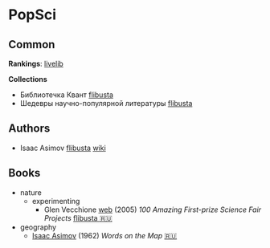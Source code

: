 # PopSci

## Common

**Rankings**:
[livelib](https://www.livelib.ru/selection/878204-nauchpopfizikaastrofizika/)

**Collections**
- Библиотечка Квант [flibusta](https://flibusta.is/s/4929)
- Шедевры научно-популярной литературы [flibusta](https://flibusta.is/s/35127)

## Authors
- Isaac Asimov
  [flibusta](https://flibusta.site/sequence/21174)
  [wiki](https://en.wikipedia.org/wiki/Isaac_Asimov#Popular_science_2)

## Books

- nature
  - experimenting
    - Glen Vecchione [web](https://glenvecchione.com/)
      (2005) *100 Amazing First-prize Science Fair Projects*
      [flibusta :ru:](http://flibusta.site/b/505760)
- geography
  - [Isaac Asimov](https://en.wikipedia.org/wiki/Isaac_Asimov)
    (1962) *Words on the Map*
    [:ru:](https://librebook.me/words_on_the_map)

<!-- ### Math

**Books**
- Günter M. Ziegler [web](https://www.mi.fu-berlin.de/math/groups/discgeom/ziegler)
  (2010) *Darf ich Zahlen*?: Geschichten aus der Mathematik

**Podcasts**
- Günter M. Ziegler (2016) FG031 Abenteuer Mathematik [podcast](https://forschergeist.de/podcast/fg031-abenteuer-mathematik/)
- Jürgen Richter-Gebert (2021) FG089 Geometrie und Visualisierung [podcast](https://forschergeist.de/podcast/fg089-geometrie-und-visualisierung/) -->
